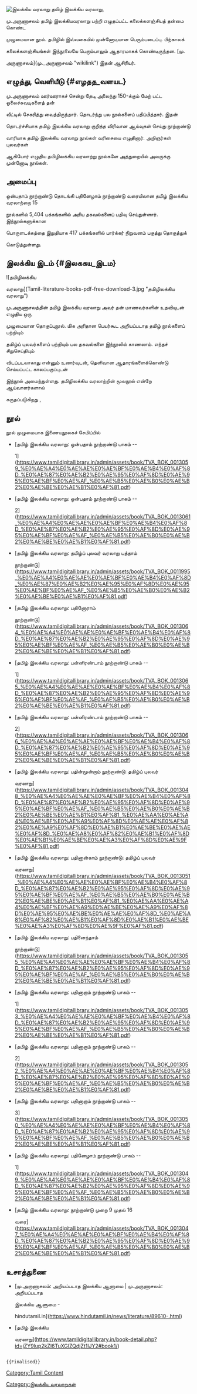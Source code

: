 ![இலக்கிய வரலாறு](Ilakkiya.png "இலக்கிய வரலாறு") தமிழ் இலக்கிய வரலாறு,
மு.அருணாசலம் தமிழ் இலக்கியவரலாறு பற்றி எழுதப்பட்ட கலைக்களஞ்சியத் தன்மை கொண்ட
முழுமையான நூல். தமிழில் இவ்வகையில் முன்னோடியான பெரும்படைப்பு. பிற்காலக்
கலைக்களஞ்சியங்கள் இந்நூலையே பெரும்பாலும் ஆதாரமாகக் கொண்டிருந்தன. [மு.
அருணாசலம்](மு._அருணாசலம் "wikilink") இதன் ஆசிரியர்.

## எழுத்து, வெளியீடு {#எழதத_வளயட}

மு.அருணாசலம் ஊர்ஊராகச் சென்று தேடி அலைந்து 150-க்கும் மேற் பட்ட ஓலைச்சுவடிகளைத் தன்
வீட்டில் சேகரித்து வைத்திருந்தார். தொடர்ந்து பல நூல்களைப் பதிப்பித்தார். இதன்
தொடர்ச்சியாக தமிழ் இலக்கிய வரலாறு குறித்த விரிவான ஆய்வுகள் செய்து நூற்றாண்டு
வாரியாக தமிழ் இலக்கிய வரலாறு நூல்கள் வரிசையை எழுதினார். அறிஞர்கள் புலவர்கள்
ஆகியோர் எழுதிய தமிழிலக்கிய வரலாற்று நூல்களே அத்துறையில் அவருக்கு முன்னோடி நூல்கள்.

## அமைப்பு

ஒன்பதாம் நூற்றாண்டு தொடங்கி பதினேழாம் நூற்றாண்டு வரையிலான தமிழ் இலக்கிய வரலாற்றை 15
நூல்களில் 5,404 பக்கங்களில் அரிய தகவல்களைப் பதிவு செய்துள்ளார். இந்நூல்களுக்கான
பொருளடக்கத்தை இறுதியாக 417 பக்கங்களில் பார்க்கர் நிறுவனம் பகுத்து தொகுத்துக்
கொடுத்துள்ளது.

## இலக்கிய இடம் {#இலககய_இடம}

![தமிழிலக்கிய
வரலாறு](Tamil-literature-books-pdf-free-download-3.jpg "தமிழிலக்கிய வரலாறு")
மு.அருணாசலத்தின் தமிழ் இலக்கிய வரலாறு அவர் தன் மாணவர்களின் உதவியுடன் எழுதிய ஒரு
முழுமையான தொகுப்புநூல். மிக அரிதான பெயர்கூட அறியப்படாத தமிழ் நூல்களைப் பற்றியும்
தமிழ்ப் புலவர்களைப் பற்றியும் பல தகவல்களை இந்நூலில் காணலாம். எந்தச் சிறுசெய்தியும்
விடப்படலாகாது என்னும் உணர்வுடன், தெளிவான ஆதாரங்களைக்கொண்டு செய்யப்பட்ட காலப்பகுப்புடன்
இந்நூல் அமைந்துள்ளது. தமிழிலக்கிய வரலாற்றின் மூலநூல் என்றே ஆய்வாளர்களால்
கருதப்படுகிறது ,

## நூல்

நூல் முழுமையாக இணையநூலகச் சேமிப்பில்

-   [தமிழ் இலக்கிய வரலாறு: ஒன்பதாம் நூற்றாண்டு பாகம் --
    1](https://www.tamildigitallibrary.in/admin/assets/book/TVA_BOK_0013059_%E0%AE%A4%E0%AE%AE%E0%AE%BF%E0%AE%B4%E0%AF%8D_%E0%AE%87%E0%AE%B2%E0%AE%95%E0%AF%8D%E0%AE%95%E0%AE%BF%E0%AE%AF_%E0%AE%B5%E0%AE%B0%E0%AE%B2%E0%AE%BE%E0%AE%B1%E0%AF%81.pdf)
-   [தமிழ் இலக்கிய வரலாறு: ஒன்பதாம் நூற்றாண்டு பாகம் --
    2](https://www.tamildigitallibrary.in/admin/assets/book/TVA_BOK_0013061_%E0%AE%A4%E0%AE%AE%E0%AE%BF%E0%AE%B4%E0%AF%8D_%E0%AE%87%E0%AE%B2%E0%AE%95%E0%AF%8D%E0%AE%95%E0%AE%BF%E0%AE%AF_%E0%AE%B5%E0%AE%B0%E0%AE%B2%E0%AE%BE%E0%AE%B1%E0%AF%81.pdf)
-   [தமிழ் இலக்கிய வரலாறு: தமிழ்ப் புலவர் வரலாறு பத்தாம்
    நூற்றாண்டு](https://www.tamildigitallibrary.in/admin/assets/book/TVA_BOK_0011995_%E0%AE%A4%E0%AE%AE%E0%AE%BF%E0%AE%B4%E0%AF%8D_%E0%AE%87%E0%AE%B2%E0%AE%95%E0%AF%8D%E0%AE%95%E0%AE%BF%E0%AE%AF_%E0%AE%B5%E0%AE%B0%E0%AE%B2%E0%AE%BE%E0%AE%B1%E0%AF%81.pdf)
-   [தமிழ் இலக்கிய வரலாறு: பதினோராம்
    நூற்றாண்டு](https://www.tamildigitallibrary.in/admin/assets/book/TVA_BOK_0013064_%E0%AE%A4%E0%AE%AE%E0%AE%BF%E0%AE%B4%E0%AF%8D_%E0%AE%87%E0%AE%B2%E0%AE%95%E0%AF%8D%E0%AE%95%E0%AE%BF%E0%AE%AF_%E0%AE%B5%E0%AE%B0%E0%AE%B2%E0%AE%BE%E0%AE%B1%E0%AF%81.pdf)
-   [தமிழ் இலக்கிய வரலாறு: பன்னிரண்டாம் நூற்றாண்டு பாகம் --
    1](https://www.tamildigitallibrary.in/admin/assets/book/TVA_BOK_0013065_%E0%AE%A4%E0%AE%AE%E0%AE%BF%E0%AE%B4%E0%AF%8D_%E0%AE%87%E0%AE%B2%E0%AE%95%E0%AF%8D%E0%AE%95%E0%AE%BF%E0%AE%AF_%E0%AE%B5%E0%AE%B0%E0%AE%B2%E0%AE%BE%E0%AE%B1%E0%AF%81.pdf)
-   [தமிழ் இலக்கிய வரலாறு: பன்னிரண்டாம் நூற்றாண்டு பாகம் --
    2](https://www.tamildigitallibrary.in/admin/assets/book/TVA_BOK_0013066_%E0%AE%A4%E0%AE%AE%E0%AE%BF%E0%AE%B4%E0%AF%8D_%E0%AE%87%E0%AE%B2%E0%AE%95%E0%AF%8D%E0%AE%95%E0%AE%BF%E0%AE%AF_%E0%AE%B5%E0%AE%B0%E0%AE%B2%E0%AE%BE%E0%AE%B1%E0%AF%81.pdf)
-   [தமிழ் இலக்கிய வரலாறு: பதின்மூன்றாம் நூற்றாண்டு: தமிழ்ப் புலவர்
    வரலாறு](https://www.tamildigitallibrary.in/admin/assets/book/TVA_BOK_0013048_%E0%AE%A4%E0%AE%AE%E0%AE%BF%E0%AE%B4%E0%AF%8D_%E0%AE%87%E0%AE%B2%E0%AE%95%E0%AF%8D%E0%AE%95%E0%AE%BF%E0%AE%AF_%E0%AE%B5%E0%AE%B0%E0%AE%B2%E0%AE%BE%E0%AE%B1%E0%AF%81_%E0%AE%AA%E0%AE%A4%E0%AE%BF%E0%AE%A9%E0%AF%8D%E0%AE%AE%E0%AF%82%E0%AE%A9%E0%AF%8D%E0%AE%B1%E0%AE%BE%E0%AE%AE%E0%AF%8D_%E0%AE%A8%E0%AF%82%E0%AE%B1%E0%AF%8D%E0%AE%B1%E0%AE%BE%E0%AE%A3%E0%AF%8D%E0%AE%9F%E0%AF%81.pdf)
-   [தமிழ் இலக்கிய வரலாறு: பதினான்காம் நூற்றாண்டு: தமிழ்ப் புலவர்
    வரலாறு](https://www.tamildigitallibrary.in/admin/assets/book/TVA_BOK_0013051_%E0%AE%A4%E0%AE%AE%E0%AE%BF%E0%AE%B4%E0%AF%8D_%E0%AE%87%E0%AE%B2%E0%AE%95%E0%AF%8D%E0%AE%95%E0%AE%BF%E0%AE%AF_%E0%AE%B5%E0%AE%B0%E0%AE%B2%E0%AE%BE%E0%AE%B1%E0%AF%81_%E0%AE%AA%E0%AE%A4%E0%AE%BF%E0%AE%A9%E0%AE%BE%E0%AE%A9%E0%AF%8D%E0%AE%95%E0%AE%BE%E0%AE%AE%E0%AF%8D_%E0%AE%A8%E0%AF%82%E0%AE%B1%E0%AF%8D%E0%AE%B1%E0%AE%BE%E0%AE%A3%E0%AF%8D%E0%AE%9F%E0%AF%81.pdf)
-   [தமிழ் இலக்கிய வரலாறு: பதினைந்தாம்
    நூற்றாண்டு](https://www.tamildigitallibrary.in/admin/assets/book/TVA_BOK_0013055_%E0%AE%A4%E0%AE%AE%E0%AE%BF%E0%AE%B4%E0%AF%8D_%E0%AE%87%E0%AE%B2%E0%AE%95%E0%AF%8D%E0%AE%95%E0%AE%BF%E0%AE%AF_%E0%AE%B5%E0%AE%B0%E0%AE%B2%E0%AE%BE%E0%AE%B1%E0%AF%81.pdf)
-   [தமிழ் இலக்கிய வரலாறு: பதினாறாம் நூற்றாண்டு பாகம் --
    1](https://www.tamildigitallibrary.in/admin/assets/book/TVA_BOK_0013053_%E0%AE%A4%E0%AE%AE%E0%AE%BF%E0%AE%B4%E0%AF%8D_%E0%AE%87%E0%AE%B2%E0%AE%95%E0%AF%8D%E0%AE%95%E0%AE%BF%E0%AE%AF_%E0%AE%B5%E0%AE%B0%E0%AE%B2%E0%AE%BE%E0%AE%B1%E0%AF%81.pdf)
-   [தமிழ் இலக்கிய வரலாறு: பதினாறாம் நூற்றாண்டு பாகம் --
    2](https://www.tamildigitallibrary.in/admin/assets/book/TVA_BOK_0013052_%E0%AE%A4%E0%AE%AE%E0%AE%BF%E0%AE%B4%E0%AF%8D_%E0%AE%87%E0%AE%B2%E0%AE%95%E0%AF%8D%E0%AE%95%E0%AE%BF%E0%AE%AF_%E0%AE%B5%E0%AE%B0%E0%AE%B2%E0%AE%BE%E0%AE%B1%E0%AF%81.pdf)
-   [தமிழ் இலக்கிய வரலாறு: பதினாறாம் நூற்றாண்டு பாகம் --
    3](https://www.tamildigitallibrary.in/admin/assets/book/TVA_BOK_0013050_%E0%AE%A4%E0%AE%AE%E0%AE%BF%E0%AE%B4%E0%AF%8D_%E0%AE%87%E0%AE%B2%E0%AE%95%E0%AF%8D%E0%AE%95%E0%AE%BF%E0%AE%AF_%E0%AE%B5%E0%AE%B0%E0%AE%B2%E0%AE%BE%E0%AE%B1%E0%AF%81.pdf)
-   [தமிழ் இலக்கிய வரலாறு: பதினேழாம் நூற்றாண்டு பாகம் --
    1](https://www.tamildigitallibrary.in/admin/assets/book/TVA_BOK_0013049_%E0%AE%A4%E0%AE%AE%E0%AE%BF%E0%AE%B4%E0%AF%8D_%E0%AE%87%E0%AE%B2%E0%AE%95%E0%AF%8D%E0%AE%95%E0%AE%BF%E0%AE%AF_%E0%AE%B5%E0%AE%B0%E0%AE%B2%E0%AE%BE%E0%AE%B1%E0%AF%81.pdf)
-   [தமிழ் இலக்கிய வரலாறு: நூற்றாண்டு முறை 9 முதல் 16
    வரை](https://www.tamildigitallibrary.in/admin/assets/book/TVA_BOK_0013047_%E0%AE%A4%E0%AE%AE%E0%AE%BF%E0%AE%B4%E0%AF%8D_%E0%AE%87%E0%AE%B2%E0%AE%95%E0%AF%8D%E0%AE%95%E0%AE%BF%E0%AE%AF_%E0%AE%B5%E0%AE%B0%E0%AE%B2%E0%AE%BE%E0%AE%B1%E0%AF%81.pdf)

## உசாத்துணை

-   [மு.அருணாசலம்: அறியப்படாத இலக்கிய ஆளுமை﻿ \| மு.அருணாசலம்: அறியப்படாத
    இலக்கிய ஆளுமை﻿ -
    hindutamil.in](https://www.hindutamil.in/news/literature/89610-.html)
-   [தமிழ் இலக்கிய
    வரலாறு](https://www.tamildigitallibrary.in/book-detail.php?id=jZY9lup2kZl6TuXGlZQdjZt1lJY2#book1/)

```{=mediawiki}
{{Finalised}}
```
[Category:Tamil Content](Category:Tamil_Content "wikilink")
[Category:இலக்கிய வரலாறுகள்](Category:இலக்கிய_வரலாறுகள் "wikilink")
